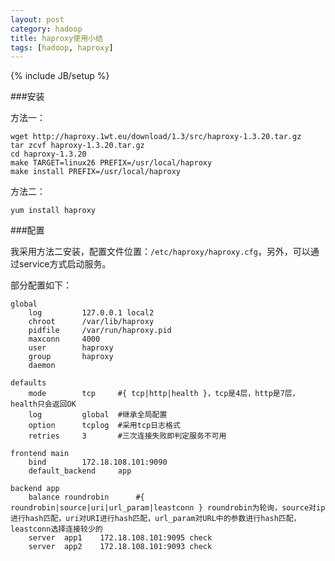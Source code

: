 ```yaml
---
layout: post
category: hadoop
title: haproxy使用小结
tags: [hadoop, haproxy]
---
```

{% include JB/setup %}

###安装

方法一：

	wget http://haproxy.1wt.eu/download/1.3/src/haproxy-1.3.20.tar.gz
	tar zcvf haproxy-1.3.20.tar.gz
	cd haproxy-1.3.20
	make TARGET=linux26 PREFIX=/usr/local/haproxy
	make install PREFIX=/usr/local/haproxy

方法二：

	yum install haproxy

###配置

我采用方法二安装，配置文件位置：`/etc/haproxy/haproxy.cfg`，另外，可以通过service方式启动服务。

部分配置如下：

	global
		log			127.0.0.1 local2
		chroot		/var/lib/haproxy
		pidfile		/var/run/haproxy.pid
		maxconn		4000
		user		haproxy
		group		haproxy
		daemon
	
	defaults
		mode		tcp		#{ tcp|http|health }，tcp是4层，http是7层，health只会返回OK
		log			global	#继承全局配置
		option		tcplog	#采用tcp日志格式
		retries		3		#三次连接失败即判定服务不可用
	
	frontend main
		bind		172.18.108.101:9090
		default_backend		app
	
	backend app
		balance	roundrobin		#{ roundrobin|source|uri|url_param|leastconn } roundrobin为轮询，source对ip进行hash匹配，uri对URI进行hash匹配，url_param对URL中的参数进行hash匹配，leastconn选择连接较少的
		server	app1	172.18.108.101:9095	check
		server	app2	172.18.108.101:9093	check